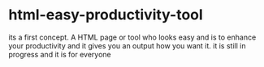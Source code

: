 # html-easy-productivity-tool
its a first concept. A HTML page or tool who looks easy and is to enhance your productivity and it gives you an output how you want it.
it is still in progress
and
it is for everyone
